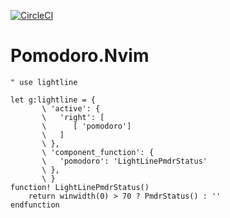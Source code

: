 [![CircleCI](https://circleci.com/gh/nozo-moto/pomodoro.nvim.svg?style=svg)](https://circleci.com/gh/nozo-moto/pomodoro.nvim)

# Pomodoro.Nvim


``` vim
" use lightline 

let g:lightline = {
       \ 'active': { 
       \   'right': [
       \      [ 'pomodoro']
       \   ]
       \ },
       \ 'component_function': {
       \   'pomodoro': 'LightLinePmdrStatus'
       \ },
       \ }
function! LightLinePmdrStatus()
	return winwidth(0) > 70 ? PmdrStatus() : ''
endfunction
```


